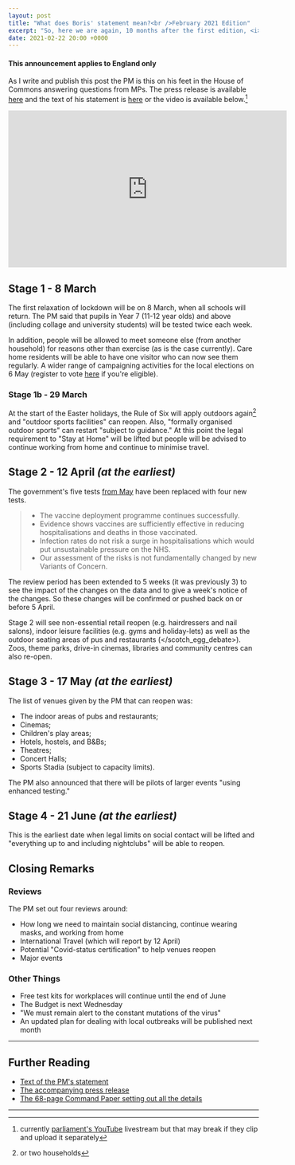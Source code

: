 ```yaml
---
layout: post
title: "What does Boris' statement mean?<br />February 2021 Edition"
excerpt: "So, here we are again, 10 months after the first edition, <i>What does Boris' statement mean?</i> returns for the roadmap out of Lockdown 3..."
date: 2021-02-22 20:00 +0000
---
```


#### This announcement applies to England only

As I write and publish this post the PM is this on his feet in the House of Commons answering questions from MPs. The press release is available [here](https://www.gov.uk/government/news/prime-minister-sets-out-roadmap-to-cautiously-ease-lockdown-restrictions) and the text of his statement is [here](https://www.gov.uk/government/speeches/pm-statement-to-the-house-of-commons-on-roadmap-for-easing-lockdown-restrictions-in-england-22-february-2021) or the video is available below.[^1]

<iframe width="560" height="315" src="https://www.youtube-nocookie.com/embed/wtOvj-yjDXA?start=1069" frameborder="0" allow="accelerometer; autoplay; clipboard-write; encrypted-media; gyroscope; picture-in-picture" allowfullscreen></iframe>

## Stage 1 - 8 March

The first relaxation of lockdown will be on 8 March, when all schools will return. The PM said that pupils in Year 7 (11-12 year olds) and above (including collage and university students) will be tested twice each week.

In addition, people will be allowed to meet someone else (from another household) for reasons other than exercise (as is the case currently). Care home residents will be able to have one visitor who can now see them regularly. A wider range of campaigning activities for the local elections on 6 May (register to vote [here](https://www.gov.uk/register-to-vote) if you're eligible).

### Stage 1b - 29 March

At the start of the Easter holidays, the Rule of Six will apply outdoors again[^2] and "outdoor sports facilities" can reopen. Also, "formally organised outdoor sports" can restart "subject to guidance." At this point the legal requirement to "Stay at Home" will be lifted but people will be advised to continue working from home and continue to minimise travel.

## Stage 2 - 12 April *(at the earliest)*

The government's five tests [from May](/2020/05/10/Boris-Statement/#the-reduction-of-lockdown) have been replaced with four new tests.

> - The vaccine deployment programme continues successfully.
> - Evidence shows vaccines are sufficiently effective in reducing hospitalisations and deaths in those vaccinated.
> - Infection rates do not risk a surge in hospitalisations which would put unsustainable pressure on the NHS.
> - Our assessment of the risks is not fundamentally changed by new Variants of Concern.

The review period has been extended to 5 weeks (it was previously 3) to see the impact of the changes on the data and to give a week's notice of the changes. So these changes will be confirmed or pushed back on or before 5 April.

Stage 2 will see non-essential retail reopen (e.g. hairdressers and nail salons), indoor leisure facilities (e.g. gyms and holiday-lets) as well as the outdoor seating areas of pus and restaurants (</scotch_egg_debate>). Zoos, theme parks, drive-in cinemas, libraries and community centres can also re-open. 

## Stage 3 - 17 May *(at the earliest)*

The list of venues given by the PM that can reopen was:

* The indoor areas of pubs and restaurants;
* Cinemas;
* Children's play areas;
* Hotels, hostels, and B&Bs;
* Theatres;
* Concert Halls;
* Sports Stadia (subject to capacity limits).

The PM also announced that there will be pilots of larger events "using enhanced testing."

## Stage 4 - 21 June *(at the earliest)*

This is the earliest date when legal limits on social contact will be lifted and "everything up to and including nightclubs" will be able to reopen.

## Closing Remarks

### Reviews

The PM set out four reviews around:

* How long we need to maintain social distancing, continue wearing masks, and working from home
* International Travel (which will report by 12 April)
* Potential "Covid-status certification" to help venues reopen
* Major events

### Other Things

* Free test kits for workplaces will continue until the end of June
* The Budget is next Wednesday
* "We must remain alert to the constant mutations of the virus"
* An updated plan for dealing with local outbreaks will be published next month

----------

## Further Reading

* [Text of the PM's statement](https://www.gov.uk/government/speeches/pm-statement-to-the-house-of-commons-on-roadmap-for-easing-lockdown-restrictions-in-england-22-february-2021)
* [The accompanying press release](https://www.gov.uk/government/news/prime-minister-sets-out-roadmap-to-cautiously-ease-lockdown-restrictions)
* [The 68-page Command Paper setting out all the details](https://www.gov.uk/government/publications/covid-19-response-spring-2021)

------

[^1]: currently [parliament's YouTube](https://www.youtube.com/c/ukparliament) livestream but that may break if they clip and upload it separately 

[^2]: or two households
